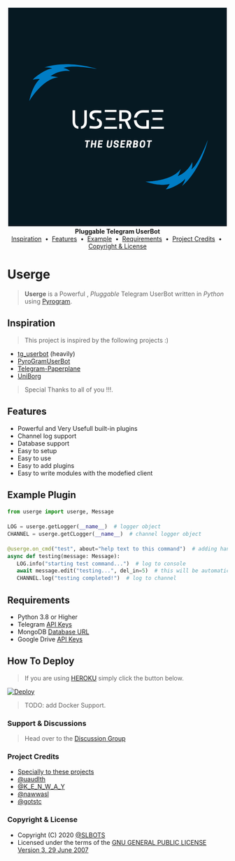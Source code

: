 <p align="center">
    <a href="https://github.com/uaudith/Userge">
        <img src="resources/userge(8).png" alt="Userge">
    </a>
    <br>
    <b>Pluggable Telegram UserBot</b>
    <br>
    <a href="https://github.com/uaudith/Userge#inspiration">Inspiration</a>
    &nbsp•&nbsp
    <a href="https://github.com/uaudith/Userge#features">Features</a>
    &nbsp•&nbsp
    <a href="https://github.com/uaudith/Userge#example-plugin">Example</a>
    &nbsp•&nbsp
    <a href="https://github.com/uaudith/Userge#requirements">Requirements</a>
    &nbsp•&nbsp
    <a href="https://github.com/uaudith/Userge#project-credits">Project Credits</a>
    &nbsp•&nbsp
    <a href="https://github.com/uaudith/Userge#copyright--license">Copyright & License</a>
</p>

# Userge

> **Userge** is a Powerful , _Pluggable_ Telegram UserBot written in _Python_ using [Pyrogram](https://github.com/pyrogram/pyrogram).

## Inspiration

> This project is inspired by the following projects :)

* [tg_userbot](https://github.com/watzon/tg_userbot) (heavily)
* [PyroGramUserBot](https://github.com/SpEcHiDe/PyroGramUserBot)
* [Telegram-Paperplane](https://github.com/RaphielGang/Telegram-Paperplane)
* [UniBorg](https://github.com/SpEcHiDe/UniBorg)

> Special Thanks to all of you !!!.

## Features

* Powerful and Very Usefull built-in plugins
* Channel log support
* Database support
* Easy to setup
* Easy to use
* Easy to add plugins
* Easy to write modules with the modefied client

## Example Plugin

```python
from userge import userge, Message

LOG = userge.getLogger(__name__)  # logger object
CHANNEL = userge.getCLogger(__name__)  # channel logger object

@userge.on_cmd("test", about="help text to this command")  # adding handler and help text to .test command
async def testing(message: Message):
   LOG.info("starting test command...")  # log to console
   await message.edit("testing...", del_in=5)  # this will be automatically deleted after 5 sec
   CHANNEL.log("testing completed!")  # log to channel
```

## Requirements

* Python 3.8 or Higher
* Telegram [API Keys](https://my.telegram.org/apps)
* MongoDB [Database URL](https://cloud.mongodb.com/)
* Google Drive [API Keys](https://console.developers.google.com/)

## How To Deploy

> If you are using [HEROKU](https://www.heroku.com/) simply click the button below.

[![Deploy](https://www.herokucdn.com/deploy/button.svg)](https://heroku.com/deploy?template=https://github.com/uaudith/Userge)

> TODO: add Docker Support.
### Support & Discussions
>Head over to the [Discussion Group](https://t.me/slbotsbugs)
### Project Credits

* [Specially to these projects](https://github.com/uaudith/Userge#inspiration)
* [@uaudIth](https://t.me/uaudIth)
* [@K_E_N_W_A_Y](https://t.me/K_E_N_W_A_Y)
* [@nawwasl](https://t.me/nawwasl)
* [@gotstc](https://t.me/gotstc)

### Copyright & License

* Copyright (C) 2020 [@SLBOTS](https://t.me/slbotsupdates)
* Licensed under the terms of the [GNU GENERAL PUBLIC LICENSE Version 3, 29 June 2007](https://github.com/uaudith/Userge/blob/master/LICENSE)